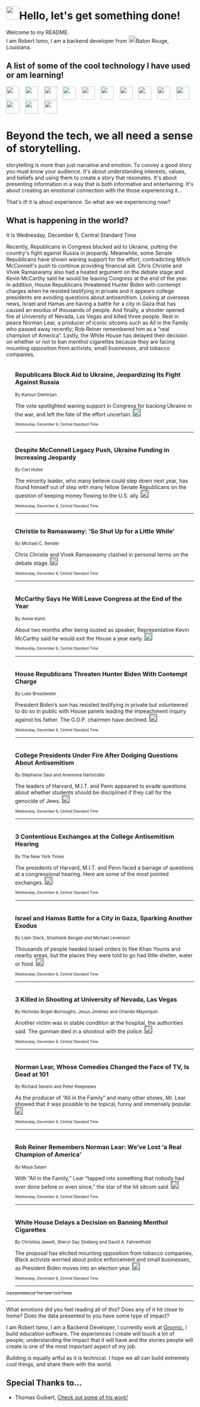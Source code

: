 <h1><img src="https://emojis.slackmojis.com/emojis/images/1643514375/3493/hot-coffee.gif?1643514375" width="35"/>Hello, let's get something done!</h1>

<p>Welcome to my README.<br/>
I am Robert Ismo, I am a backend developer from <img src="https://emojis.slackmojis.com/emojis/images/1638395689/50435/moulin_rouge.png?1638395689" width="20"/>Baton Rouge, Louisiana.</p>
<h2>A list of some of the cool technology I have used or am learning!</h2>
<p>
<img src="https://emojis.slackmojis.com/emojis/images/1643516091/21142/meow_bongotap.gif?1643516091" width="35" alt="">
<img src="https://img.shields.io/badge/Favorite%20Frontend%20Framework-SvelteKit-f83903" alt="">
<img src="https://img.shields.io/badge/Second%20Favorite-Vue-40b581" alt="">
<img src="https://img.shields.io/badge/Most%20Used%20Runtime-Nodejs-78b061" alt="">
<img src="https://emojis.slackmojis.com/emojis/images/1643517416/34482/fire.gif?1643517416" width="35" alt="">
<img src="https://img.shields.io/badge/Javascript%20But%20Better-Typescript-0078ca" alt="">
<img src="https://img.shields.io/badge/Favorite%20Language-Elixir-3e244d" alt="">
<img src="https://img.shields.io/badge/Containerize%20Everything-Docker-6ac9ef" alt="">
<img src="https://emojis.slackmojis.com/emojis/images/1643514596/5999/meow_party.gif?1643514596" width="35" alt="">
<img src="https://img.shields.io/badge/API%20Love%20Language-Graphql-de32a5" alt="">
<img src="https://img.shields.io/badge/Our%20Favorite%20Version%20Controller-Git-e94f33" alt="">
<img src="https://img.shields.io/badge/Favorite%20Database-Redis-d42d1d" alt="">
<img src="https://emojis.slackmojis.com/emojis/images/1643514559/5584/deployparrot.gif?1643514559" width="35" alt="">
<img src="https://img.shields.io/badge/Container%20Interstate-RabbitMQ-f66200" alt="">
<img src="https://img.shields.io/badge/Gotta%20Learn-Kubernetes-316adf" alt="">
<img src="https://img.shields.io/badge/Really%20Mature%20Now-WASM-654fef" alt="">
<img src="https://emojis.slackmojis.com/emojis/images/1666642497/61942/dance_vibe.gif?1666642497" width="35" alt="">
<img src="https://img.shields.io/badge/For%20My%20M1-ARM64-657d96" alt="">
<img src="https://img.shields.io/badge/Loving%20This%20So%20Much-TailwindCSS-17bcb5" alt="">
<img src="https://img.shields.io/badge/Cool%20Build%20Tool-Vite-f9cb24" alt="">
<img src="https://emojis.slackmojis.com/emojis/images/1669231376/62819/working-on-it.gif?1669231376" width="35" alt="">
<img src="https://img.shields.io/badge/Fun%20and%20Easy%20Database-MongoDB-5f8c49" alt="">
<img src="https://img.shields.io/badge/JS%20Life%20Support-NPM-c73737" alt="">
<img src="https://img.shields.io/badge/I%20Liked%20It-DynamoDB-0073b9" alt="">
<img src="https://emojis.slackmojis.com/emojis/images/1643514045/46/question.gif?1643514045" width="35" alt="">
<img src="https://img.shields.io/badge/cool-React-60d6f9" alt="">
<img src="https://img.shields.io/badge/Future%20Big%20Project-Lambda-f37e00" alt="">
<img src="https://img.shields.io/badge/NPM%20But%20Better-PNPM-f1aa07" alt="">
<img src="https://emojis.slackmojis.com/emojis/images/1643514943/9662/fbwow.gif?1643514943" width="35" alt="">
<img src="https://img.shields.io/badge/First%20Language-C-662079" alt="">
<img src="https://img.shields.io/badge/Where%20I%20Deploy%20Frontend-Vercel-000000" alt="">
<img src="https://img.shields.io/badge/Who%20Does%20not%20Want%20an%20App-Swift-f9492a" alt="">
<img src="https://emojis.slackmojis.com/emojis/images/1643514058/151/javascript.png?1643514058" width="35" alt="">
<img src="https://img.shields.io/badge/cool-Python-fbd542" alt="">
<img src="https://img.shields.io/badge/Favorite%20Something-Stripe-656cdc" alt="">
<img src="https://img.shields.io/badge/Of%20Course-HTML5-ed6327" alt="">
<img src="https://emojis.slackmojis.com/emojis/images/1660415405/60731/bomb.gif?1660415405" width="35" alt="">
<img src="https://img.shields.io/badge/hate-CSS-2964ec" alt="">
<img src="https://img.shields.io/badge/Learning-CircleCI-141215" alt="">
<img src="https://img.shields.io/badge/Learning-Rust-fbbb3b" alt="">
<img src="https://emojis.slackmojis.com/emojis/images/1660415397/60712/writing-hand.gif?1660415397" width="35" alt="">
<img src="https://img.shields.io/badge/Dev%20Browser%20of%20Choice-Firefox-cc4e26" alt="">
<img src="https://img.shields.io/badge/Recoverying%20From%20Windows-UNIX-1781e3" alt="">
<img src="https://img.shields.io/badge/LOVE-LogSeq-90c1c2" alt="">
<img src="https://emojis.slackmojis.com/emojis/images/1643514066/223/kirby.gif?1643514066" width="35" alt="">
<img src="https://img.shields.io/badge/Daily%20Driver-MacOS-e6e6e8" alt="">
<img src="https://img.shields.io/badge/Git%20Server-Github-000000" alt="">
<img src="https://img.shields.io/badge/enjoyable-EC2-f17428" alt="">
<img src="https://emojis.slackmojis.com/emojis/images/1643514239/2069/excited.gif?1643514239" width="35" alt="">
</p>
<h1>Beyond the tech, we all need a sense of storytelling.</h1>
<p>storytelling is more than just narrative and emotion. To convey a good story you must know your audience. It's about understanding interests, values, and beliefs and using them to create a story that resonates. It's about presenting information in a way that is both informative and entertaining. It's about creating an emotional connection with the those experiencing it...</p>
<p>That's it! it is about experience. So what are we experiencing now?</p>
<h2>What is happening in the world?</h2>
<p>It is Wednesday, December 6, Central Standard Time</p>
<p>
Recently, Republicans in Congress blocked aid to Ukraine, putting the country&#39;s fight against Russia in jeopardy. Meanwhile, some Senate Republicans have shown waning support for the effort, contradicting Mitch McConnell&#39;s push to continue providing financial aid. Chris Christie and Vivek Ramaswamy also had a heated argument on the debate stage and Kevin McCarthy said he would be leaving Congress at the end of the year. In addition, House Republicans threatened Hunter Biden with contempt charges when he resisted testifying in private and it appears college presidents are avoiding questions about antisemitism. Looking at overseas news, Israel and Hamas are having a battle for a city in Gaza that has caused an exodus of thousands of people. And finally, a shooter opened fire at University of Nevada, Las Vegas and killed three people. Rest in peace Norman Lear, a producer of iconic sitcoms such as All in the Family who passed away recently; Rob Reiner remembered him as a “real champion of America”. Lastly, the White House has delayed their decision on whether or not to ban menthol cigarettes because they are facing mounting opposition from activists, small businesses, and tobacco companies.</p>
<ol>
<img src="https://img.shields.io/badge/-us-blue" alt="">
<h3>Republicans Block Aid to Ukraine, Jeopardizing Its Fight Against Russia</h3>
<sub>By Karoun Demirjian</sub>
<p>The vote spotlighted waning support in Congress for backing Ukraine in the war, and left the fate of the effort uncertain.  <a href=""><img src="https://developer.nytimes.com/files/poweredby_nytimes_30b.png?v=1583354208352" height="20"></a></p>
<sub><sub>Wednesday, December 6, Central Standard Time</sub></sub>
<hr/>
<img src="https://img.shields.io/badge/-us-blue" alt="">
<h3>Despite McConnell Legacy Push, Ukraine Funding in Increasing Jeopardy</h3>
<sub>By Carl Hulse</sub>
<p>The minority leader, who many believe could step down next year, has found himself out of step with many fellow Senate Republicans on the question of keeping money flowing to the U.S. ally.  <a href=""><img src="https://developer.nytimes.com/files/poweredby_nytimes_30b.png?v=1583354208352" height="20"></a></p>
<sub><sub>Wednesday, December 6, Central Standard Time</sub></sub>
<hr/>
<img src="https://img.shields.io/badge/-us-blue" alt="">
<h3>Christie to Ramaswamy: ‘So Shut Up for a Little While’</h3>
<sub>By Michael C. Bender</sub>
<p>Chris Christie and Vivek Ramaswamy clashed in personal terms on the debate stage.  <a href=""><img src="https://developer.nytimes.com/files/poweredby_nytimes_30b.png?v=1583354208352" height="20"></a></p>
<sub><sub>Wednesday, December 6, Central Standard Time</sub></sub>
<hr/>
<img src="https://img.shields.io/badge/-us-blue" alt="">
<h3>McCarthy Says He Will Leave Congress at the End of the Year</h3>
<sub>By Annie Karni</sub>
<p>About two months after being ousted as speaker, Representative Kevin McCarthy said he would exit the House a year early.  <a href=""><img src="https://developer.nytimes.com/files/poweredby_nytimes_30b.png?v=1583354208352" height="20"></a></p>
<sub><sub>Wednesday, December 6, Central Standard Time</sub></sub>
<hr/>
<img src="https://img.shields.io/badge/-us-blue" alt="">
<h3>House Republicans Threaten Hunter Biden With Contempt Charge</h3>
<sub>By Luke Broadwater</sub>
<p>President Biden’s son has resisted testifying in private but volunteered to do so in public with House panels leading the impeachment inquiry against his father. The G.O.P. chairmen have declined.  <a href=""><img src="https://developer.nytimes.com/files/poweredby_nytimes_30b.png?v=1583354208352" height="20"></a></p>
<sub><sub>Wednesday, December 6, Central Standard Time</sub></sub>
<hr/>
<img src="https://img.shields.io/badge/-us-blue" alt="">
<h3>College Presidents Under Fire After Dodging Questions About Antisemitism</h3>
<sub>By Stephanie Saul and Anemona Hartocollis</sub>
<p>The leaders of Harvard, M.I.T. and Penn appeared to evade questions about whether students should be disciplined if they call for the genocide of Jews.  <a href=""><img src="https://developer.nytimes.com/files/poweredby_nytimes_30b.png?v=1583354208352" height="20"></a></p>
<sub><sub>Wednesday, December 6, Central Standard Time</sub></sub>
<hr/>
<img src="https://img.shields.io/badge/-us-blue" alt="">
<h3>3 Contentious Exchanges at the College Antisemitism Hearing</h3>
<sub>By The New York Times</sub>
<p>The presidents of Harvard, M.I.T. and Penn faced a barrage of questions at a congressional hearing. Here are some of the most pointed exchanges.  <a href=""><img src="https://developer.nytimes.com/files/poweredby_nytimes_30b.png?v=1583354208352" height="20"></a></p>
<sub><sub>Wednesday, December 6, Central Standard Time</sub></sub>
<hr/>
<img src="https://img.shields.io/badge/-world-blue" alt="">
<h3>Israel and Hamas Battle for a City in Gaza, Sparking Another Exodus</h3>
<sub>By Liam Stack, Shashank Bengali and Michael Levenson</sub>
<p>Thousands of people heeded Israeli orders to flee Khan Younis and nearby areas, but the places they were told to go had little shelter, water or food.  <a href=""><img src="https://developer.nytimes.com/files/poweredby_nytimes_30b.png?v=1583354208352" height="20"></a></p>
<sub><sub>Wednesday, December 6, Central Standard Time</sub></sub>
<hr/>
<img src="https://img.shields.io/badge/-us-blue" alt="">
<h3>3 Killed in Shooting at University of Nevada, Las Vegas</h3>
<sub>By Nicholas Bogel-Burroughs, Jesus Jiménez and Orlando Mayorquin</sub>
<p>Another victim was in stable condition at the hospital, the authorities said. The gunman died in a shootout with the police.  <a href=""><img src="https://developer.nytimes.com/files/poweredby_nytimes_30b.png?v=1583354208352" height="20"></a></p>
<sub><sub>Wednesday, December 6, Central Standard Time</sub></sub>
<hr/>
<img src="https://img.shields.io/badge/-arts-blue" alt="">
<h3>Norman Lear, Whose Comedies Changed the Face of TV, Is Dead at 101</h3>
<sub>By Richard Severo and Peter Keepnews</sub>
<p>As the producer of “All in the Family” and many other shows, Mr. Lear showed that it was possible to be topical, funny and immensely popular.  <a href=""><img src="https://developer.nytimes.com/files/poweredby_nytimes_30b.png?v=1583354208352" height="20"></a></p>
<sub><sub>Wednesday, December 6, Central Standard Time</sub></sub>
<hr/>
<img src="https://img.shields.io/badge/-arts-blue" alt="">
<h3>Rob Reiner Remembers Norman Lear: We’ve Lost ‘a Real Champion of America’</h3>
<sub>By Maya Salam</sub>
<p>With “All in the Family,” Lear “tapped into something that nobody had ever done before or even since,” the star of the hit sitcom said.  <a href=""><img src="https://developer.nytimes.com/files/poweredby_nytimes_30b.png?v=1583354208352" height="20"></a></p>
<sub><sub>Wednesday, December 6, Central Standard Time</sub></sub>
<hr/>
<img src="https://img.shields.io/badge/-health-blue" alt="">
<h3>White House Delays a Decision on Banning Menthol Cigarettes</h3>
<sub>By Christina Jewett, Sheryl Gay Stolberg and David A. Fahrenthold</sub>
<p>The proposal has elicited mounting opposition from tobacco companies, Black activists worried about police enforcement and small businesses, as President Biden moves into an election year.  <a href=""><img src="https://developer.nytimes.com/files/poweredby_nytimes_30b.png?v=1583354208352" height="20"></a></p>
<sub><sub>Wednesday, December 6, Central Standard Time</sub></sub>
<hr/>
</ol>
<a href="https://developer.nytimes.com"><sub><sub>Data provided by The New York Times</sub></sub></a>
<hr/>
<p>What emotions did you feel reading all of this? Does any of it hit close to home? Does the data presented to you have some type of impact?</p>
<p>I am Robert Ismo, I am a Backend Developer, I currently work at <a href="https://gnomic.education/">Gnomic</a>, I build education software. The experiences I create will touch a lot of people; understanding the impact that it will have and the stories people will create is one of the most important aspect of my job.</p>
<p>Building is equally artful as it is technical. I hope we all can build extremely cool things, and share them with the world.</p>
<h2>Special Thanks to...</h2>
<ul>
<li>Thomas Guibert, <a href="https://github.com/thmsgbrt/thmsgbrt">Check out some of his work!</a></li>
</ul>